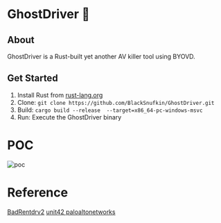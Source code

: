 # GhostDriver 👻

## About
GhostDriver is a Rust-built yet another AV killer tool using BYOVD.

## Get Started
1. Install Rust from [rust-lang.org](https://www.rust-lang.org)
2. Clone: `git clone https://github.com/BlackSnufkin/GhostDriver.git`
3. Build: `cargo build --release  --target=x86_64-pc-windows-msvc`
4. Run: Execute the GhostDriver binary

# POC
![poc](https://github.com/BlackSnufkin/GhostDriver/assets/61916899/7db7ef4f-b508-431a-8dbc-91861a197599)


# Reference
[BadRentdrv2](https://github.com/keowu/BadRentdrv2)
[unit42 paloaltonetworks](https://unit42.paloaltonetworks.com/agonizing-serpens-targets-israeli-tech-higher-ed-sectors/)
